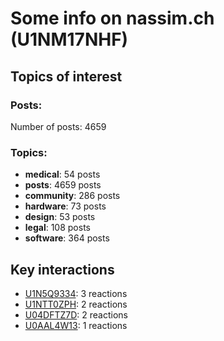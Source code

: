 # Some info on nassim.ch (U1NM17NHF)


## Topics of interest

### Posts: 

Number of posts: 4659

### Topics:

* __medical__: 54 posts
* __posts__: 4659 posts
* __community__: 286 posts
* __hardware__: 73 posts
* __design__: 53 posts
* __legal__: 108 posts
* __software__: 364 posts

## Key interactions 

* [U1N5Q9334](./U1N5Q9334.md): 3 reactions
* [U1NTT0ZPH](./U1NTT0ZPH.md): 2 reactions
* [U04DFTZ7D](./U04DFTZ7D.md): 2 reactions
* [U0AAL4W13](./U0AAL4W13.md): 1 reactions
